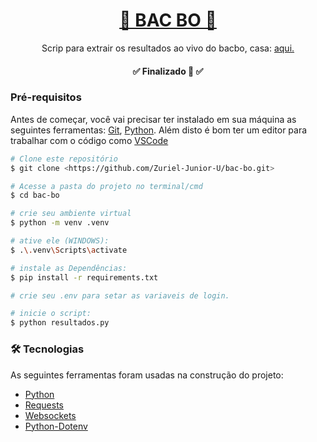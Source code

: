 <h1 align="center"><a href="https://estrelabet.com/">🔴 BAC BO 🔵</a></h1>

<p align="center">Scrip para extrair os resultados ao vivo do bacbo, casa: <a href="https://estrelabet.com/">aqui.</a></p>


<h4 align="center"> 
	✅  Finalizado 🚀 ✅
</h4>

### Pré-requisitos

Antes de começar, você vai precisar ter instalado em sua máquina as seguintes ferramentas:
[Git](https://git-scm.com), [Python](https://www.python.org/downloads/). 
Além disto é bom ter um editor para trabalhar com o código como [VSCode](https://code.visualstudio.com/)

```bash
# Clone este repositório
$ git clone <https://github.com/Zuriel-Junior-U/bac-bo.git>

# Acesse a pasta do projeto no terminal/cmd
$ cd bac-bo

# crie seu ambiente virtual
$ python -m venv .venv

# ative ele (WINDOWS):
$ .\.venv\Scripts\activate

# instale as Dependências:
$ pip install -r requirements.txt

# crie seu .env para setar as variaveis de login.

# inicie o script:
$ python resultados.py

```

### 🛠 Tecnologias

As seguintes ferramentas foram usadas na construção do projeto:

- [Python](https://www.python.org/)
- [Requests](https://requests.readthedocs.io/en/latest/)
- [Websockets](https://websockets.readthedocs.io/en/stable/)
- [Python-Dotenv](https://pypi.org/project/python-dotenv/)
